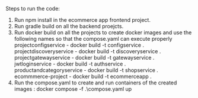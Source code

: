Steps to run the code:

1. Run npm install in the ecommerce app frontend project.
2. Run gradle build on all the backend proejcts.
3. Run docker build on all the projects to create docker images and use the following names so that the compose.yaml can execute properly
   projectconfigservice - docker build -t configservice .
   projectdiscoveryservice - docker build -t discoveryservice .
   projectgatewayservice  - docker build -t gatewayservice .
   jwtloginservice - docker build -t authservice .
   productandcategoryservice - docker build -t shopservice .
   ecommmerce-project - docker build -t ecommerceapp .
4. Run the compose.yaml to create and run containers of the created images :
   docker compose -f .\compose.yaml up
